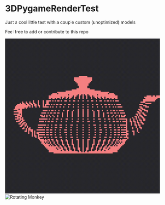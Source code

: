 # 3DPygameRenderTest
Just a cool little test with a couple custom (unoptimized) models

Feel free to add or contribute to this repo

![Teapot](https://github.com/SyrupOnWaffles/3DPygameRenderTest/blob/main/Teapot%20Demo.gif?raw=true)
![Rotating Monkey](https://github.com/SyrupOnWaffles/3DPygameRenderTest/blob/main/Rotation%20Demo.gif?raw=true)

